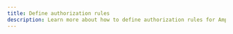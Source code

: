 ```yaml
---
title: Define authorization rules
description: Learn more about how to define authorization rules for Amplify's REST API capabilities
---
```


<inline-fragment platform="js" src="~/lib/restapi/fragments/js/authz.md"></inline-fragment>
<inline-fragment platform="ios" src="~/lib/restapi/fragments/native_common/authz/common.md"></inline-fragment>
<inline-fragment platform="android" src="~/lib/restapi/fragments/native_common/authz/common.md"></inline-fragment>